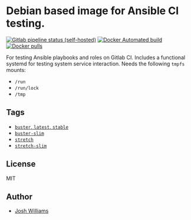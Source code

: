 # Debian based image for Ansible CI testing.

[![Gitlab pipeline status (self-hosted)](https://img.shields.io/gitlab/pipeline/jdubz/docker-ci-debian/stretch-slim?gitlab_url=https%3A%2F%2Fgit.dubzland.net)](https://git.dubzland.net/jdubz/docker-ci-debian/)
[![Docker Automated build](https://img.shields.io/docker/cloud/automated/build/jdubz/docker-ci-debian.svg?maxAge=2592000)](https://hub.docker.com/r/jdubz/docker-ci-debian/)
[![Docker pulls](https://img.shields.io/docker/pulls/jdubz/docker-ci-debian.svg?maxAge=2592000)](https://hub.docker.com/r/jdubz/docker-ci-debian/)

For testing Ansible playbooks and roles on Gitlab CI. Includes a functional
systemd for testing system service interaction.  Needs the following `tmpfs`
mounts:

* `/run`
* `/run/lock`
* `/tmp`

## Tags

- [`buster`, `latest`, `stable`](https://git.dubzland.net/jdubz/docker-ci-debian/blob/buster/Dockerfile)
- [`buster-slim`](https://git.dubzland.net/jdubz/docker-ci-debian/blob/buster-slim/Dockerfile)
- [`stretch`](https://git.dubzland.net/jdubz/docker-ci-debian/blob/stretch/Dockerfile)
- [`stretch-slim`](https://git.dubzland.net/jdubz/docker-ci-debian/blob/stretch-slim/Dockerfile)

## License

MIT

## Author

* [Josh Williams](https://dubzland.net)
